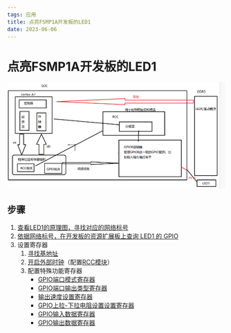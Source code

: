 ```yaml
---
tags: 应用
title: 点亮FSMP1A开发板的LED1
date: 2023-06-06
---
```

# 点亮FSMP1A开发板的LED1


![550](assets/20230606110114855.png)

## 步骤

1. [查看LED1的原理图，寻找对应的网络标号](查看LED1的原理图，寻找对应的网络标号.md)
2. [依据网络标号，在开发板的资源扩展板上查询 LED1 的 GPIO](依据网络标号，在开发板的资源扩展板上查询%20LED1%20的%20GPIO.md)
3. 设置寄存器
	1. [寻找基地址](寻找基地址.md)
	2. [开启外部时钟](开启外部时钟.md)（配置[RCC模块](RCC模块.md)）
	3. 配置特殊功能寄存器
		- [GPIO端口模式寄存器](GPIO端口模式寄存器.md)
		- [GPIO端口输出类型寄存器](GPIO端口输出类型寄存器.md)
		- [输出速度设置寄存器](输出速度设置寄存器.md)
		- [GPIO上拉-下拉电阻设置设置寄存器](GPIO上拉-下拉电阻设置设置寄存器.md)
		- [GPIO输入数据寄存器](GPIO输入数据寄存器.md)
		- [GPIO输出数据寄存器](GPIO输出数据寄存器.md)






